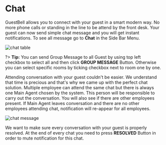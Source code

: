 # Chat

GuestBell allows you to connect with your guest in a smart modern way. No more phone calls or standing in the line to be attend by the front desk. Your guest can now send simple chat message and you will get instant notifications.
To see all message go to **Chat** in the Side Bar Menu.

![chat table](https://static.guestbell.com/img/docs/chat/chatTip.jpg)

?> **Tip:** You can send Group Message to all Guest by using top left checkbox to select all and then click **GROUP MESSAGE** Button. Otherwise you can select specific rooms by ticking checkbox next to room one by one.

Attending conversation with your guest couldn't be easier. We understand that time is precious and that's why we came up with the perfect chat solution. Multiple employee can attend the same chat but there is always one Main Agent chosen by the system. This person will be responsible to carry out the conversation. You will also see if there are other employees present. If Main Agent leaves conversation and there are no other employees attending chat, notification will re-appear for all employees.

![chat message](https://static.guestbell.com/img/docs/chat/chatMessage.jpg)

We want to make sure every conversation with your guest is properly resolved. At the end of every chat you need to press **RESOLVED** Button in order to mute notification for this chat.
